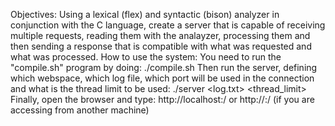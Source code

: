 Objectives:
Using a lexical (flex) and syntactic (bison) analyzer in conjunction with the C language, create a server that is capable of receiving multiple requests, reading them with the analayzer, processing them and then sending a response that is compatible with what was requested and what was processed.
How to use the system:
You need to run the "compile.sh" program by doing:
./compile.sh
Then run the server, defining which webspace, which log file, which port will be used in the connection and what is the thread limit to be used:
./server <webspace> <log.txt> <port> <thread_limit>
Finally, open the browser and type:
http://localhost:<port>/<file-path>
or
http://<machine-IP>:<port>/<file-path>    (if you are accessing from another machine)